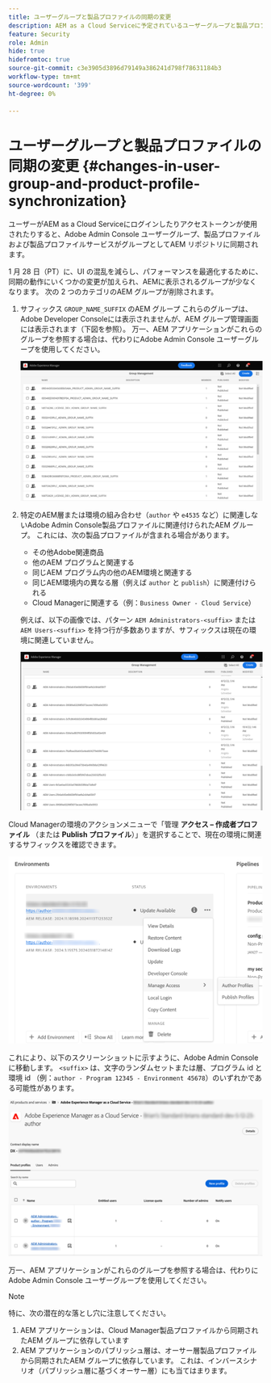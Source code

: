 ```yaml
---
title: ユーザーグループと製品プロファイルの同期の変更
description: AEM as a Cloud Serviceに予定されているユーザーグループと製品プロファイルの同期の変更点について説明します
feature: Security
role: Admin
hide: true
hidefromtoc: true
source-git-commit: c3e3905d3896d79149a386241d798f78631184b3
workflow-type: tm+mt
source-wordcount: '399'
ht-degree: 0%

---
```



# ユーザーグループと製品プロファイルの同期の変更 {#changes-in-user-group-and-product-profile-synchronization}

ユーザーがAEM as a Cloud Serviceにログインしたりアクセストークンが使用されたりすると、Adobe Admin Console ユーザーグループ、製品プロファイルおよび製品プロファイルサービスがグループとしてAEM リポジトリに同期されます。

1 月 28 日（PT）に、UI の混乱を減らし、パフォーマンスを最適化するために、同期の動作にいくつかの変更が加えられ、AEMに表示されるグループが少なくなります。 次の 2 つのカテゴリのAEM グループが削除されます。

1. サフィックス `GROUP_NAME_SUFFIX` のAEM グループ これらのグループは、Adobe Developer Consoleには表示されませんが、AEM グループ管理画面には表示されます（下図を参照）。 万一、AEM アプリケーションがこれらのグループを参照する場合は、代わりにAdobe Admin Console ユーザーグループを使用してください。

   ![ 削除されたグループ 1](/help/security/assets/removed-groups-1.png)

1. 特定のAEM層または環境の組み合わせ（`author` や `e4535` など）に関連しないAdobe Admin Console製品プロファイルに関連付けられたAEM グループ。 これには、次の製品プロファイルが含まれる場合があります。

   * その他Adobe関連商品
   * 他のAEM プログラムと関連する
   * 同じAEM プログラム内の他のAEM環境と関連する
   * 同じAEM環境内の異なる層（例えば `author` と `publish`）に関連付けられる
   * Cloud Managerに関連する（例：`Business Owner - Cloud Service`）

   例えば、以下の画像では、パターン `AEM Administrators-<suffix>` または `AEM Users-<suffix>` を持つ行が多数ありますが、サフィックスは現在の環境に関連していません。

   ![ 削除されたグループ 2](/help/security/assets/removed-groups-2.png)

Cloud Managerの環境のアクションメニューで「管理 **アクセス – 作成者プロファイル** （または **Publish プロファイル**）」を選択することで、現在の環境に関連するサフィックスを確認できます。

![ サフィックスを確認 ](/help/security/assets/suffix-check.png)

これにより、以下のスクリーンショットに示すように、Adobe Admin Consoleに移動します。 `<suffix>` は、文字のランダムセットまたは層、プログラム id と環境 id （例：`author - Program 12345 - Environment 45678`）のいずれかである可能性があります。

![Admin Consoleのサフィックス ](/help/security/assets/admin-console-profile-suffixes.png)

万一、AEM アプリケーションがこれらのグループを参照する場合は、代わりにAdobe Admin Console ユーザーグループを使用してください。

>[!NOTE]
>
>特に、次の潜在的な落とし穴に注意してください。
>
>1. AEM アプリケーションは、Cloud Manager製品プロファイルから同期されたAEM グループに依存しています
>1. AEM アプリケーションのパブリッシュ層は、オーサー層製品プロファイルから同期されたAEM グループに依存しています。 これは、インバースシナリオ（パブリッシュ層に基づくオーサー層）にも当てはまります。